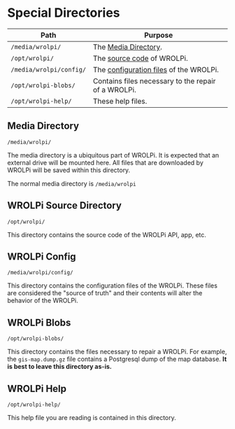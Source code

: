 # Special Directories

| Path                    | Purpose                                                  |
|-------------------------|----------------------------------------------------------|
| `/media/wrolpi/`        | The [Media Directory](#media-directory).                 |
| `/opt/wrolpi/`          | The [source code](#wrolpi-source-directory) of WROLPi.   |
| `/media/wrolpi/config/` | The [configuration files](#wrolpi-config) of the WROLPi. |
| `/opt/wrolpi-blobs/`    | Contains files necessary to the repair of a WROLPi.      |
| `/opt/wrolpi-help/`     | These help files.                                        |

## Media Directory

`/media/wrolpi/`

The media directory is a ubiquitous part of WROLPi. It is expected that an external drive will be mounted here. All
files that are downloaded by WROLPi will be saved within this directory.

The normal media directory is `/media/wrolpi`

## WROLPi Source Directory

`/opt/wrolpi/`

This directory contains the source code of the WROLPi API, app, etc.

## WROLPi Config

`/media/wrolpi/config/`

This directory contains the configuration files of the WROLPi. These files are considered the "source of truth" and
their contents will alter the behavior of the WROLPi.

## WROLPi Blobs

`/opt/wrolpi-blobs/`

This directory contains the files necessary to repair a WROLPi. For example, the `gis-map.dump.gz` file contains a
Postgresql dump of the map database.  **It is best to leave this directory as-is.**

## WROLPi Help

`/opt/wrolpi-help/`

This help file you are reading is contained in this directory.
